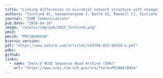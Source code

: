 ```yaml
---
title: "Linking differences in microbial network structure with changes in coral larval settlement"
authors: "Turnlund AC, Vanwonterghem I, Botté ES, Randall CJ, Giuliano C, Kam L, Bell S, O'Brien P, Negri AP, Webster NS & **Lurgi M**"
journal: "ISME Communications"
pub_date: "2018-04-16"
image: "/static/img/pub/2023_Turnlund.png"
pmid: 
pmcid: "PMC10590418"
biorxiv_version: 
pdf: "https://www.nature.com/articles/s43705-023-00320-x.pdf"
pdbs:
github:
links:
  - name: "Data @ NCBI Sequence Read Archive (SRA)"
    url: "https://www.ncbi.nlm.nih.gov/sra/?term=PRJNA978954"
---
```

